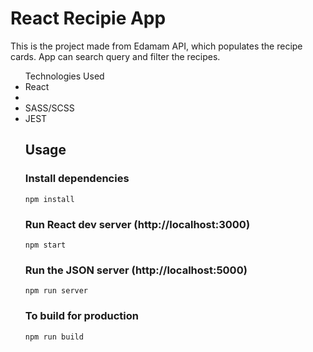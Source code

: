 # React Recipie App

This is the project made from Edamam API, which populates the recipe cards. App can search query and filter the recipes.

<ul> Technologies Used
  <li>React <li>
  <li>SASS/SCSS</li>
  <li>JEST</li>

## Usage

### Install dependencies

```
npm install
```

### Run React dev server (http://localhost:3000)

```
npm start
```

### Run the JSON server (http://localhost:5000)

```
npm run server
```

### To build for production

```
npm run build
```
